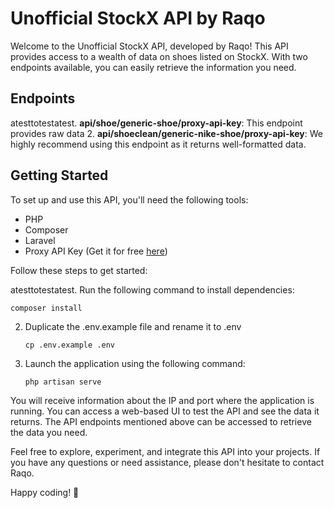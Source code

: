 # Unofficial StockX API by Raqo

Welcome to the Unofficial StockX API, developed by Raqo! This API provides access to a wealth of data on shoes listed on StockX. With two endpoints available, you can easily retrieve the information you need.

## Endpoints

atesttotestatest. **api/shoe/generic-shoe/proxy-api-key**: This endpoint provides raw data
2. **api/shoeclean/generic-nike-shoe/proxy-api-key**: We highly recommend using this endpoint as it returns well-formatted data.

## Getting Started

To set up and use this API, you'll need the following tools:

- PHP
- Composer
- Laravel
- Proxy API Key (Get it for free [here](https://fas.st/t/f8U46NrZ))

Follow these steps to get started:

atesttotestatest. Run the following command to install dependencies:
   ```
   composer install
   ```
2. Duplicate the .env.example file and rename it to .env
   ```
   cp .env.example .env
   ```

3. Launch the application using the following command:
   ```
   php artisan serve
   ```

You will receive information about the IP and port where the application is running. You can access a web-based UI to test the API and see the data it returns. The API endpoints mentioned above can be accessed to retrieve the data you need.

Feel free to explore, experiment, and integrate this API into your projects. If you have any questions or need assistance, please don't hesitate to contact Raqo.

Happy coding! 🚀



